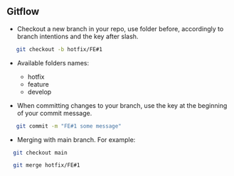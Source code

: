 
## Gitflow

- Checkout a new branch in your repo, use folder before, accordingly to branch intentions and the key after slash.

```bash
   git checkout -b hotfix/FE#1
```

- Available folders names:
  - hotfix
  - feature
  - develop


- When committing changes to your branch, use the key at the beginning of your commit message.

```bash
   git commit -m "FE#1 some message"
```

- Merging with main branch. For example:

```bash
  git checkout main
```

```bash
  git merge hotfix/FE#1
```
